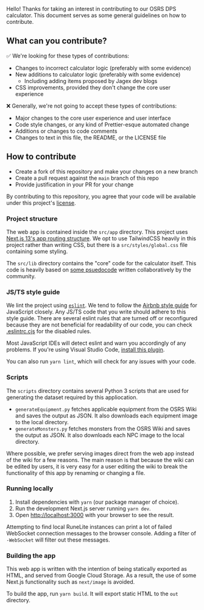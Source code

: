 Hello! Thanks for taking an interest in contributing to our OSRS DPS calculator. This document serves as some general guidelines on how to contribute.

## What can you contribute?
✅ We're looking for these types of contributions:
* Changes to incorrect calculator logic (preferably with some evidence)
* New additions to calculator logic (preferably with some evidence)
  * Including adding items proposed by Jagex dev blogs
* CSS improvements, provided they don't change the core user experience

❌ Generally, we're not going to accept these types of contributions:
* Major changes to the core user experience and user interface
* Code style changes, or any kind of Prettier-esque automated change
* Additions or changes to code comments
* Changes to text in this file, the README, or the LICENSE file

## How to contribute
* Create a fork of this repository and make your changes on a new branch
* Create a pull request against the `main` branch of this repo
* Provide justification in your PR for your change

By contributing to this repository, you agree that your code will be available under this project's [license](/LICENSE).

### Project structure
The web app is contained inside the `src/app` directory. This project uses [Next.js 13's app routing structure](https://nextjs.org/docs). We opt to use TailwindCSS heavily in this project rather than writing CSS, but there is a `src/styles/global.css` file containing some styling.

The `src/lib` directory contains the "core" code for the calculator itself. This code is heavily based on [some psuedocode](https://oldschool.runescape.wiki/w/RuneScape:Sandbox/combat_pseudocode) written collaboratively by the community.

### JS/TS style guide
We lint the project using [`eslint`](https://eslint.org/). We tend to follow the [Airbnb style guide](https://github.com/airbnb/javascript) for JavaScript closely. Any JS/TS code that you write should adhere to this style guide. There are several eslint rules that are turned off or reconfigured because they are not beneficial for readability of our code, you can check [.eslintrc.cjs](/.eslintrc.cjs) for the disabled rules.

Most JavaScript IDEs will detect eslint and warn you accordingly of any problems. If you're using Visual Studio Code, [install this plugin](https://marketplace.visualstudio.com/items?itemName=dbaeumer.vscode-eslint).

You can also run `yarn lint`, which will check for any issues with your code.

### Scripts
The `scripts` directory contains several Python 3 scripts that are used for generating the dataset required by this appliocation.

* `generateEquipment.py` fetches applicable equipment from the OSRS Wiki and saves the output as JSON. It also downloads each equipment image to the local directory.
* `generateMonsters.py` fetches monsters from the OSRS Wiki and saves the output as JSON. It also downloads each NPC image to the local directory.

Where possible, we prefer serving images direct from the web app instead of the wiki for a few reasons. The main reason is that because the wiki can be edited by users, it is very easy for a user editing the wiki to break the functionality of this app by renaming or changing a file.

### Running locally
1. Install dependencies with `yarn` (our package manager of choice).
2. Run the development Next.js server running `yarn dev`.
3. Open [http://localhost:3000](http://localhost:3000) with your browser to see the result.

Attempting to find local RuneLite instances can print a lot of failed WebSocket connection messages to the browser console. Adding a filter of `-WebSocket` will filter out these messages.

### Building the app
This web app is written with the intention of being statically exported as HTML, and served from Google Cloud Storage. As a result, the use of some Next.js functionality such as `next/image` is avoided.

To build the app, run `yarn build`. It will export static HTML to the `out` directory.
